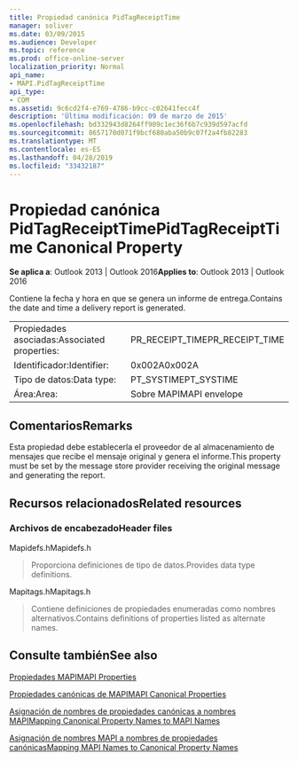 ```yaml
---
title: Propiedad canónica PidTagReceiptTime
manager: soliver
ms.date: 03/09/2015
ms.audience: Developer
ms.topic: reference
ms.prod: office-online-server
localization_priority: Normal
api_name:
- MAPI.PidTagReceiptTime
api_type:
- COM
ms.assetid: 9c6cd2f4-e769-4786-b9cc-c02641fecc4f
description: 'Última modificación: 09 de marzo de 2015'
ms.openlocfilehash: bd332943d8264ff909c1ec36f6b7c939d597acfd
ms.sourcegitcommit: 8657170d071f9bcf680aba50b9c07f2a4fb82283
ms.translationtype: MT
ms.contentlocale: es-ES
ms.lasthandoff: 04/28/2019
ms.locfileid: "33432187"
---
```

# <a name="pidtagreceipttime-canonical-property"></a><span data-ttu-id="32fef-103">Propiedad canónica PidTagReceiptTime</span><span class="sxs-lookup"><span data-stu-id="32fef-103">PidTagReceiptTime Canonical Property</span></span>

  
  
<span data-ttu-id="32fef-104">**Se aplica a**: Outlook 2013 | Outlook 2016</span><span class="sxs-lookup"><span data-stu-id="32fef-104">**Applies to**: Outlook 2013 | Outlook 2016</span></span> 
  
<span data-ttu-id="32fef-105">Contiene la fecha y hora en que se genera un informe de entrega.</span><span class="sxs-lookup"><span data-stu-id="32fef-105">Contains the date and time a delivery report is generated.</span></span>
  
|||
|:-----|:-----|
|<span data-ttu-id="32fef-106">Propiedades asociadas:</span><span class="sxs-lookup"><span data-stu-id="32fef-106">Associated properties:</span></span>  <br/> |<span data-ttu-id="32fef-107">PR_RECEIPT_TIME</span><span class="sxs-lookup"><span data-stu-id="32fef-107">PR_RECEIPT_TIME</span></span>  <br/> |
|<span data-ttu-id="32fef-108">Identificador:</span><span class="sxs-lookup"><span data-stu-id="32fef-108">Identifier:</span></span>  <br/> |<span data-ttu-id="32fef-109">0x002A</span><span class="sxs-lookup"><span data-stu-id="32fef-109">0x002A</span></span>  <br/> |
|<span data-ttu-id="32fef-110">Tipo de datos:</span><span class="sxs-lookup"><span data-stu-id="32fef-110">Data type:</span></span>  <br/> |<span data-ttu-id="32fef-111">PT_SYSTIME</span><span class="sxs-lookup"><span data-stu-id="32fef-111">PT_SYSTIME</span></span>  <br/> |
|<span data-ttu-id="32fef-112">Área:</span><span class="sxs-lookup"><span data-stu-id="32fef-112">Area:</span></span>  <br/> |<span data-ttu-id="32fef-113">Sobre MAPI</span><span class="sxs-lookup"><span data-stu-id="32fef-113">MAPI envelope</span></span>  <br/> |
   
## <a name="remarks"></a><span data-ttu-id="32fef-114">Comentarios</span><span class="sxs-lookup"><span data-stu-id="32fef-114">Remarks</span></span>

<span data-ttu-id="32fef-115">Esta propiedad debe establecerla el proveedor de al almacenamiento de mensajes que recibe el mensaje original y genera el informe.</span><span class="sxs-lookup"><span data-stu-id="32fef-115">This property must be set by the message store provider receiving the original message and generating the report.</span></span> 
  
## <a name="related-resources"></a><span data-ttu-id="32fef-116">Recursos relacionados</span><span class="sxs-lookup"><span data-stu-id="32fef-116">Related resources</span></span>

### <a name="header-files"></a><span data-ttu-id="32fef-117">Archivos de encabezado</span><span class="sxs-lookup"><span data-stu-id="32fef-117">Header files</span></span>

<span data-ttu-id="32fef-118">Mapidefs.h</span><span class="sxs-lookup"><span data-stu-id="32fef-118">Mapidefs.h</span></span>
  
> <span data-ttu-id="32fef-119">Proporciona definiciones de tipo de datos.</span><span class="sxs-lookup"><span data-stu-id="32fef-119">Provides data type definitions.</span></span>
    
<span data-ttu-id="32fef-120">Mapitags.h</span><span class="sxs-lookup"><span data-stu-id="32fef-120">Mapitags.h</span></span>
  
> <span data-ttu-id="32fef-121">Contiene definiciones de propiedades enumeradas como nombres alternativos.</span><span class="sxs-lookup"><span data-stu-id="32fef-121">Contains definitions of properties listed as alternate names.</span></span>
    
## <a name="see-also"></a><span data-ttu-id="32fef-122">Consulte también</span><span class="sxs-lookup"><span data-stu-id="32fef-122">See also</span></span>



[<span data-ttu-id="32fef-123">Propiedades MAPI</span><span class="sxs-lookup"><span data-stu-id="32fef-123">MAPI Properties</span></span>](mapi-properties.md)
  
[<span data-ttu-id="32fef-124">Propiedades canónicas de MAPI</span><span class="sxs-lookup"><span data-stu-id="32fef-124">MAPI Canonical Properties</span></span>](mapi-canonical-properties.md)
  
[<span data-ttu-id="32fef-125">Asignación de nombres de propiedades canónicas a nombres MAPI</span><span class="sxs-lookup"><span data-stu-id="32fef-125">Mapping Canonical Property Names to MAPI Names</span></span>](mapping-canonical-property-names-to-mapi-names.md)
  
[<span data-ttu-id="32fef-126">Asignación de nombres MAPI a nombres de propiedades canónicas</span><span class="sxs-lookup"><span data-stu-id="32fef-126">Mapping MAPI Names to Canonical Property Names</span></span>](mapping-mapi-names-to-canonical-property-names.md)

